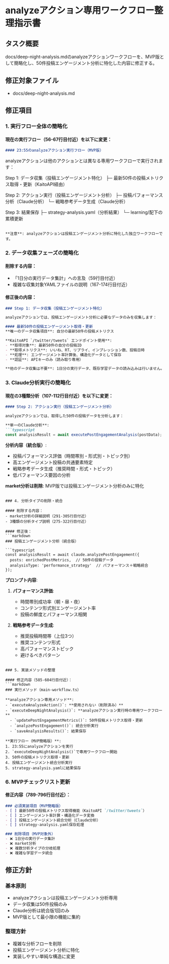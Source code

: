# analyzeアクション専用ワークフロー整理指示書

## タスク概要
docs/deep-night-analysis.mdのanalyzeアクションワークフローを、MVP版として簡略化し、50件投稿エンゲージメント分析に特化した内容に修正する。

## 修正対象ファイル
- docs/deep-night-analysis.md

## 修正項目

### 1. 実行フロー全体の簡略化

#### 現在の実行フロー（56-67行目付近）を以下に変更：
```markdown
#### 23:55のanalyzeアクション実行フロー（MVP版）
```
analyzeアクションは他のアクションとは異なる専用ワークフローで実行されます：

Step 1: データ収集（投稿エンゲージメント特化）
├─ 最新50件の投稿メトリクス取得・更新（KaitoAPI経由）

Step 2: アクション実行（投稿エンゲージメント分析）
├─ 投稿パフォーマンス分析（Claude分析）
└─ 戦略参考データ生成（Claude分析）

Step 3: 結果保存
├─ strategy-analysis.yaml（分析結果）
└─ learning/配下の累積更新
```

**注意**: analyzeアクションは投稿エンゲージメント分析に特化した独立ワークフローです。
```

### 2. データ収集フェーズの簡略化

#### 削除する内容：
- 「1日分の実行データ集計」への言及（59行目付近）
- 複雑な収集対象YAMLファイルの説明（167-174行目付近）

#### 修正後の内容：
```markdown
### Step 1: データ収集（投稿エンゲージメント特化）

analyzeアクションでは、投稿エンゲージメント分析に必要なデータのみを収集します：

#### 最新50件の投稿エンゲージメント取得・更新
**唯一のデータ収集項目**: 自分の最新50件の投稿メトリクス

**KaitoAPI `/twitter/tweets` エンドポイント使用**:
- **取得対象**: 最新50件の自分の投稿ID
- **取得メトリクス**: いいね、RT、リプライ、インプレッション数、投稿日時
- **処理**: エンゲージメント率計算後、構造化データとして保存
- **認証**: APIキーのみ（読み取り専用）

**他のデータ収集は不要**: 1日分の実行データ、既存学習データの読み込みは行いません。
```

### 3. Claude分析実行の簡略化

#### 現在の3種類分析（107-112行目付近）を以下に変更：
```markdown
#### Step 2: アクション実行（投稿エンゲージメント分析）

analyzeアクションでは、取得した50件の投稿データを分析します：

**単一のClaude分析**:
```typescript
const analysisResult = await executePostEngagementAnalysis(postData);
```

**分析内容（統合版）**:
- 投稿パフォーマンス評価（時間帯別・形式別・トピック別）
- 高エンゲージメント投稿の共通要素特定
- 戦略参考データ生成（推奨時間・形式・トピック）
- 低パフォーマンス要因の分析

**market分析は削除**: MVP版では投稿エンゲージメント分析のみに特化
```

### 4. 分析タイプの削除・統合

#### 削除する内容：
- market分析の詳細説明（291-305行目付近）
- 3種類の分析タイプ説明（275-322行目付近）

#### 修正後：
```markdown
### 投稿エンゲージメント分析（統合版）

```typescript
const analysisResult = await claude.analyzePostEngagement({
  posts: enrichedPostMetrics,  // 50件の投稿データ
  analysisType: 'performance_strategy'  // パフォーマンス＋戦略統合
});
```

**プロンプト内容**:
1. **パフォーマンス評価**:
   - 時間帯別成功率（朝・昼・夜）
   - コンテンツ形式別エンゲージメント率
   - 投稿の鮮度とパフォーマンス相関

2. **戦略参考データ生成**:
   - 推奨投稿時間帯（上位3つ）
   - 推奨コンテンツ形式
   - 高パフォーマンストピック
   - 避けるべきパターン
```

### 5. 実装メソッドの整理

#### 修正内容（585-604行目付近）：
```markdown
### 実行メソッド（main-workflow.ts）

**analyzeアクション専用メソッド**:
- `executeAnalyzeAction()`: **使用されない（削除済み）**
- `executeDeepNightAnalysis()`: **analyzeアクション実行時の専用ワークフロー**
  - `updatePostEngagementMetrics()`: 50件投稿メトリクス取得・更新
  - `analyzePostEngagement()`: 統合分析実行
  - `saveAnalysisResults()`: 結果保存

**実行フロー（MVP簡略版）**:
1. 23:55にanalyzeアクションを実行
2. `executeDeepNightAnalysis()`で専用ワークフロー開始
3. 50件の投稿メトリクス取得・更新
4. 投稿エンゲージメント統合分析実行
5. strategy-analysis.yamlに結果保存
```

### 6. MVPチェックリスト更新

#### 修正内容（789-796行目付近）：
```markdown
### 必須実装項目（MVP簡略版）
- [ ] 最新50件の投稿メトリクス取得機能（KaitoAPI `/twitter/tweets`）
- [ ] エンゲージメント率計算・構造化データ変換
- [ ] 投稿エンゲージメント統合分析（Claude分析）
- [ ] strategy-analysis.yaml保存処理

### 削除項目（MVP対象外）
- ❌ 1日分の実行データ集計
- ❌ market分析
- ❌ 複数分析タイプの分岐処理
- ❌ 複雑な学習データ統合
```

## 修正方針

### 基本原則
- analyzeアクションは投稿エンゲージメント分析専用
- データ収集は50件投稿のみ
- Claude分析は統合版1回のみ
- MVP版として最小限の機能に集約

### 整理方針
- 複雑な分析フローを削除
- 投稿エンゲージメント分析に特化
- 実装しやすい単純な構造に変更